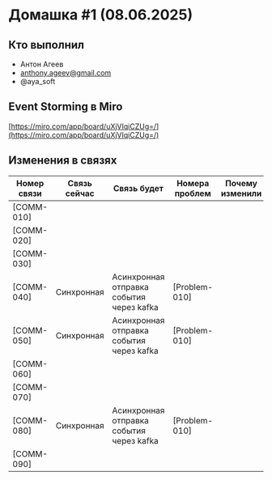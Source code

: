 # Домашка #1 (08.06.2025)

## Кто выполнил

- Антон Агеев
- anthony.ageev@gmail.com
- @aya_soft

## Event Storming в Miro

[https://miro.com/app/board/uXjVIqiCZUg=/](https://miro.com/app/board/uXjVIqiCZUg=/)

## Изменения в связях

| Номер связи | Связь сейчас | Связь будет                              | Номера проблем | Почему изменили |
|-------------|--------------|------------------------------------------|----------------|-----------------|
| [COMM-010]  |              |                                          |                |                 |
| [COMM-020]  |              |                                          |                |                 |
| [COMM-030]  |              |                                          |                |                 |
| [COMM-040]  | Синхронная   | Асинхронная отправка события через kafka | [Problem-010]  |                 |
| [COMM-050]  | Синхронная   | Асинхронная отправка события через kafka | [Problem-010]  |                 |
| [COMM-060]  |              |                                          |                |                 |
| [COMM-070]  |              |                                          |                |                 |
| [COMM-080]  | Синхронная   | Асинхронная отправка события через kafka | [Problem-010]  |                 |
| [COMM-090]  |              |                                          |                |                 |
